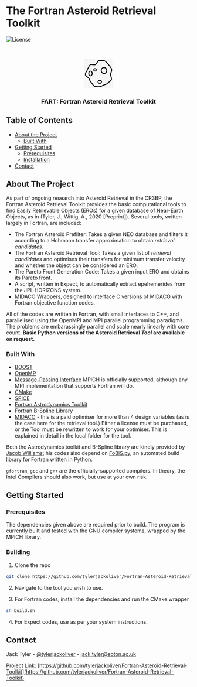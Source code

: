 # The Fortran Asteroid Retrieval Toolkit

![License](https://img.shields.io/github/license/tylerjackoliver/ACROBAT)


<!-- PROJECT LOGO -->
<br />
<p align="center">
  <a href="https://github.com/tylerjackoliver/Fortran_Asteroid_Retrieval_Toolkit">
    <img src="images/asteroid.png" alt="Logo" width="80" height="80">
  </a>
  <h3 align="center">FART: Fortran Asteroid Retrieval Toolkit</h3>
</p>

<!-- TABLE OF CONTENTS -->
## Table of Contents

* [About the Project](#about-the-project)
  * [Built With](#built-with)
* [Getting Started](#getting-started)
  * [Prerequisites](#prerequisites)
  * [Installation](#building)
* [Contact](#contact)



<!-- ABOUT THE PROJECT -->
## About The Project

As part of ongoing research into Asteroid Retrieval in the CR3BP, the Fortran Asteroid Retrieval Toolkit provides the basic computational tools to find Easily Retrievable Objects (EROs) for a given database of Near-Earth Objects, as in (Tyler, J., Wittig, A., 2020 \[Preprint\]). Several tools, written largely in Fortran, are included:

* The Fortran Asteroid Prefilter: Takes a given NEO database and filters it according to a Hohmann transfer approximation to obtain _retrieval candidates_.
* The Fortran Asteroid Retrieval Tool: Takes a given list of _retrieval candidates_ and optimises their transfers for minimum transfer velocity and whether the object can be considered an ERO.
* The Pareto Front Generation Code: Takes a given input ERO and obtains its Pareto front.
* A script, written in Expect, to automatically extract epehemerides from the JPL HORIZONS system.
* MIDACO Wrappers, designed to interface C versions of MIDACO with Fortran objective function codes.

All of the codes are written in Fortran, with small interfaces to C++, and parallelised using the OpenMPI and MPI parallel programming paradigms. The problems are embarassingly parallel and scale nearly linearly with core count. **Basic Python versions of the Asteroid Retrieval _Tool_ are available on request.**

### Built With

* [BOOST](https://www.boost.org/)
* [OpenMP](https://www.openmp.org/)
* [Message-Passing Interface](https://www.mpich.org/) MPICH is officially supported, although any MPI implementation that supports Fortran will do.
* [CMake](https://cmake.org/)
* [SPICE](https://naif.jpl.nasa.gov/naif/)
* [Fortran Astrodynamics Toolkit](https://github.com/jacobwilliams/Fortran-Astrodynamics-Toolkit)
* [Fortran B-Spline Library](https://github.com/jacobwilliams/bspline-fortran)
* [MIDACO](https://midaco-solver.com) - this is a paid optimiser for more than 4 design variables (as is the case here for the retrieval tool.) Either a license must be purchased, or the Tool must be rewritten to work for your optimiser. This is explained in detail in the local folder for the tool.

Both the Astrodynamics toolkit and B-Spline library are kindly provided by [Jacob Williams](https://github.com/jacobwilliams); his codes also depend on [FoBiS.py](https://github.com/szaghi/FoBiS), an automated build library for Fortran written in Python.

`gfortran`, `gcc` and `g++` are the officially-supported compilers. In theory, the Intel Compilers should also work, but use at your own risk.

<!-- GETTING STARTED -->
## Getting Started

### Prerequisites

The dependencies given above are required prior to build. The program is currently built and tested with the GNU compiler systems, wrapped by the MPICH library.

### Building

1. Clone the repo
```sh
git clone https://github.com/tylerjackoliver/Fortran-Asteroid-Retrieval-Toolkit.git
```
2. Navigate to the tool you wish to use.

3. For Fortran codes, install the dependencies and run the CMake wrapper
```sh
sh build.sh
```
4. For Expect codes, use as per your system instructions.

<!-- CONTACT -->
## Contact

Jack Tyler - [@tylerjackoliver](https://twitter.com/tylerjackoliver) - jack.tyler@soton.ac.uk

Project Link: [https://github.com/tylerjackoliver/Fortran-Asteroid-Retrieval-Toolkit](https://github.com/tylerjackoliver/Fortran-Asteroid-Retrieval-Toolkit)
